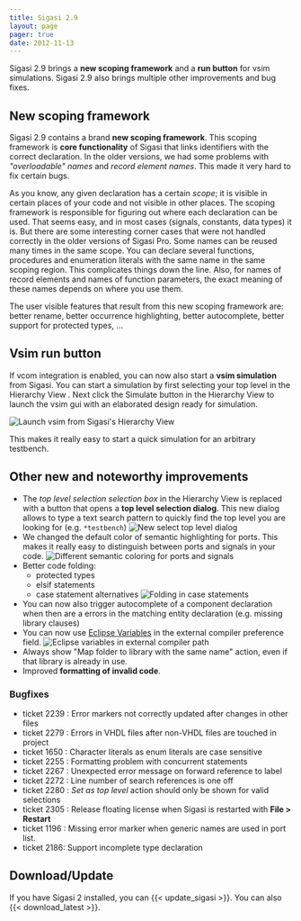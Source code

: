 ```yaml
---
title: Sigasi 2.9
layout: page
pager: true
date: 2012-11-13
---
```


Sigasi 2.9 brings a **new scoping framework** and a **run button** for
vsim simulations. Sigasi 2.9 also brings multiple other improvements and
bug fixes.

New scoping framework
---------------------

Sigasi 2.9 contains a brand **new scoping framework**. This scoping
framework is **core functionality** of Sigasi that links identifiers
with the correct declaration. In the older versions, we had some
problems with *"overloadable" names* and *record element names*. This
made it very hard to fix certain bugs.

As you know, any given declaration has a certain *scope*; it is visible
in certain places of your code and not visible in other places. The
scoping framework is responsible for figuring out where each declaration
can be used. That seems easy, and in most cases (signals, constants,
data types) it is. But there are some interesting corner cases that were
not handled correctly in the older versions of Sigasi Pro. Some names
can be reused many times in the same scope. You can declare several
functions, procedures and enumeration literals with the same name in the
same scoping region. This complicates things down the line. Also, for
names of record elements and names of function parameters, the exact
meaning of these names depends on where you use them.

The user visible features that result from this new scoping framework
are: better rename, better occurrence highlighting, better autocomplete,
better support for protected types, …

Vsim run button
---------------

If vcom integration is enabled, you can now also start a **vsim
simulation** from Sigasi. You can start a simulation by first selecting
your top level in the Hierarchy View . Next click the Simulate button in
the Hierarchy View to launch the vsim gui with an elaborated design
ready for simulation.

![Launch vsim from Sigasi's Hierarchy View](/img/releasenotes/2.9/vsim_window_a.png "Launch vsim from Sigasi's Hierarchy View")

This makes it really easy to start a quick simulation for an arbitrary
testbench.

Other new and noteworthy improvements
-------------------------------------

-   The *top level selection selection box* in the Hierarchy View is
    replaced with a button that opens a **top level selection dialog**.
    This new dialog allows to type a text search pattern to quickly find
    the top level you are looking for (e.g. `*testbench`)
    ![New select top level dialog](/img/releasenotes/2.9/settopleveldialog_a.png "New select top level dialog")
-   We changed the default color of semantic highlighting for ports.
    This makes it really easy to distinguish between ports and signals
    in your code.
    ![Different semantic coloring for ports and signals](/img/releasenotes/2.9/port_color_a.png "Different semantic coloring for ports and signals")
-   Better code folding:
    -   protected types
    -   elsif statements
    -   case statement alternatives
        ![Folding in case statements](/img/releasenotes/2.9/case_folding_a.png "Folding in case statements")
-   You can now also trigger autocomplete of a component declaration
    when then are a errors in the matching entity declaration (e.g.
    missing library clauses)
-   You can now use [Eclipse Variables](http://help.eclipse.org/indigo/topic/org.eclipse.platform.doc.user/concepts/concepts-exttools.htm)
    in the external compiler preference field.
    ![Eclipse variables in external compiler path](/img/releasenotes/2.9/variables_in_vcom_path_a.png "Eclipse variables in external compiler path")
-   Always show "Map folder to library with the same name" action, even
    if that library is already in use.
-   Improved **formatting of invalid code**.

### Bugfixes

-   ticket 2239 : Error markers not correctly updated after changes in other files
-   ticket 2279 : Errors in VHDL files after non-VHDL files are touched in project
-   ticket 1650 : Character literals as enum literals are case sensitive
-   ticket 2255 : Formatting problem with concurrent statements
-   ticket 2267 : Unexpected error message on forward reference to label
-   ticket 2272 : Line number of search references is one off
-   ticket 2280 : *Set as top level* action should only be shown for valid selections
-   ticket 2305 : Release floating license when Sigasi is restarted with **File > Restart**
-   ticket 1196 : Missing error marker when generic names are used in port list.
-   ticket 2186: Support incomplete type declaration

Download/Update
---------------

If you have Sigasi 2 installed, you can {{< update_sigasi >}}. You can also {{< download_latest >}}.

